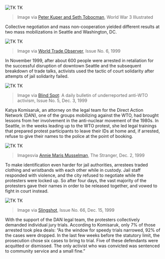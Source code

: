 ![TK TK](/da4a/assets/images/actions/jail-court-solidarity/seattle-wto/reflections-on-seattle.png)
> Image via [Peter Kuper and Seth Tobocman](https://www.pmpress.org/index.php?l=product_detail&p=636), World War 3 Illustrated

Collective negotiation and mass non-cooperation yielded different results at two mass mobilizations in Seattle and Washington, DC.

![TK TK](/da4a/assets/images/actions/jail-court-solidarity/seattle-wto/protestors-remain-in-jail.png)
> Image via [World Trade Observer](https://depts.washington.edu/wtohist/World_Trade_Obs/issue6/protesters.htm), Issue No. 6, 1999

In November 1999, after about 600 people were arrested in retaliation for the successful disruption of downtown Seattle and the subsequent breakdown of trade talks, activists used the tactic of court solidarity after attempts of jail solidarity failed.

![TK TK](/da4a/assets/images/actions/jail-court-solidarity/seattle-wto/county-jail-surrounded.png)
> Image via [Blind Spot](https://digitalcollections.lib.washington.edu/digital/collection/imlsmohai/id/11381/): A daily bulletin of underreported anti-WTO activism, Issue No. 5, Dec. 3, 1999

Katya Komisaruk, an attorney on the legal team for the Direct Action Network (DAN), one of the groups mobilizing against the WTO, had brought lessons from her involvement in the anti-nuclear movement of the 1980s. In Seattle, in the weeks leading up to the WTO protest, she led legal trainings that prepared protest participants to leave their IDs at home and, if arrested, refuse to give their names to the police at the point of booking.

![TK TK](/da4a/assets/images/actions/jail-court-solidarity/seattle-wto/wild-in-the-streets.png)
> Imagesvia [Annie Maris Musselman](https://www.thestranger.com/seattle/wild-in-the-streets/Content?oid=2683), The Stranger, Dec. 2, 1999

To make identification even harder for jail authorities, arrestees traded clothing and wristbands with each other while in custody. Jail staff responded with violence, and the city refused to negotiate while the protesters were locked up. So after four days, the vast majority of the protesters gave their names in order to be released together, and vowed to fight in court instead.

![TK TK](/da4a/assets/images/actions/jail-court-solidarity/seattle-wto/we-win.png)
> Image via [Slingshot](https://slingshotcollective.org/issue-66-autumn-1999/), Issue No. 66, Dec. 15, 1999

With the support of the DAN legal team, the protesters collectively demanded individual jury trials. According to Komisaruk, only 7% of those arrested took plea deals: “As the window for speedy trials narrowed, 92% of the cases were dropped. In the last few weeks before the statutory limit, the prosecution chose six cases to bring to trial. Five of these defendants were acquitted or dismissed. The only activist who was convicted was sentenced to community service and a small fine.”
